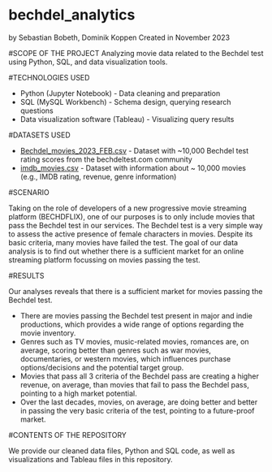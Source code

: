 # bechdel_analytics

by Sebastian Bobeth, Dominik Koppen
Created in November 2023


#SCOPE OF THE PROJECT 
Analyzing movie data related to the Bechdel test using Python, SQL, and data visualization tools.


#TECHNOLOGIES USED
- Python (Jupyter Notebook) - Data cleaning and preparation
- SQL (MySQL Workbench) - Schema design, querying research questions
- Data visualization software (Tableau) - Visualizing query results


#DATASETS USED
- [Bechdel_movies_2023_FEB.csv](https://www.kaggle.com/datasets/treelunar/bechdel-test-movies-as-of-feb-28-2023) - Dataset with ~10,000 Bechdel test rating scores from the bechdeltest.com community
- [imdb_movies.csv](https://www.kaggle.com/datasets/ashpalsingh1525/imdb-movies-dataset) - Dataset with information about ~ 10,000 movies (e.g., IMDB rating, revenue, genre information)


#SCENARIO

Taking on the role of developers of a new progressive movie streaming platform (BECHDFLIX), one of our purposes is to only include movies that pass the Bechdel test in our services. The Bechdel test is a very simple way to assess the active presence of female characters in movies. Despite its basic criteria, many movies have failed the test.
The goal of our data analysis is to find out whether there is a sufficient market for an online streaming platform focussing on movies passing the test.


#RESULTS

Our analyses reveals that there is a sufficient market for movies passing the Bechdel test.
- There are movies passing the Bechdel test present in major and indie productions, which provides a wide range of options regarding the movie inventory. 
- Genres such as TV movies, music-related movies, romances are, on average, scoring better than genres such as war movies, documentaries, or western movies, which influences purchase options/decisions and the potential target group.
- Movies that pass all 3 criteria of the Bechdel pass are creating a higher revenue, on average, than movies that fail to pass the Bechdel pass, pointing to a high market potential.
- Over the last decades, movies, on average, are doing better and better in passing the very basic criteria of the test, pointing to a future-proof market.


#CONTENTS OF THE REPOSITORY

We provide our cleaned data files, Python and SQL code, as well as visualizations and Tableau files in this repository.